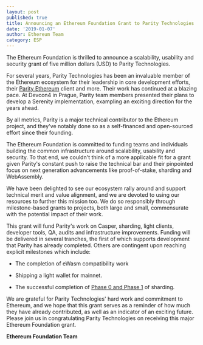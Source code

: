 ```yaml
---
layout: post
published: true
title: Announcing an Ethereum Foundation Grant to Parity Technologies
date: '2019-01-07'
author: Ethereum Team
category: ESP
---
```


The Ethereum Foundation is thrilled to announce a scalability, usability and security grant of five million dollars (USD) to Parity Technologies.

For several years, Parity Technologies has been an invaluable member of the Ethereum ecosystem for their leadership in core development efforts, their [Parity Ethereum](https://parity.io/ethereum) client and more. Their work has continued at a blazing pace. At Devcon4 in Prague, Parity team members presented their plans to develop a Serenity implementation, exampling an exciting direction for the years ahead.

By all metrics, Parity is a major technical contributor to the Ethereum project, and they've notably done so as a self-financed and open-sourced effort since their founding.

The Ethereum Foundation is committed to funding teams and individuals building the common infrastructure around scalability, usability and security. To that end, we couldn't think of a more applicable fit for a grant given Parity's constant push to raise the technical bar and their pinpointed focus on next generation advancements like proof-of-stake, sharding and WebAssembly.

We have been delighted to see our ecosystem rally around and support technical merit and value alignment, and we are devoted to using our resources to further this mission too. We do so responsibly through milestone-based grants to projects, both large and small, commensurate with the potential impact of their work.

This grant will fund Parity's work on Casper, sharding, light clients, developer tools, QA, audits and infrastructure improvements. Funding will be delivered in several tranches, the first of which supports development that Parity has already completed. Others are contingent upon reaching explicit milestones which include:

- The completion of eWasm compatibility work

- Shipping a light wallet for mainnet.

- The successful completion of [Phase 0 and Phase 1](https://github.com/ethereum/wiki/wiki/Sharding-roadmap) of sharding.

We are grateful for Parity Technologies' hard work and commitment to Ethereum, and we hope that this grant serves as a reminder of how much they have already contributed, as well as an indicator of an exciting future. Please join us in congratulating Parity Technologies on receiving this major Ethereum Foundation grant.

**Ethereum Foundation Team**
